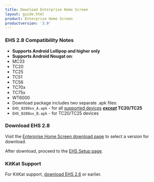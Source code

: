 ```yaml
---
title: Download Enterprise Home Screen
layout: guide.html
product: Enterprise Home Screen
productversion: '3.0'
---
```


### EHS 2.8 Compatibility Notes

* **Supports Android Lollipop and higher only** 
* **Supports Android Nougat on**:  
 * MC33
 * TC20 
 * TC25 
 * TC51
 * TC56
 * TC70x
 * TC75x 
 * WT6000
* Download package includes two separate .apk files: 
 * `EHS_0208xx_A.apk` - for all [supported devices](../guide/about#supporteddevices) **_<u>except</u>_ TC20/TC25**
 * `EHS_0208xx_B.apk` - for TC20/TC25 devices


### Download EHS 2.8

Visit the [Enterprise Home Screen download page](https://www.zebra.com/us/en/support-downloads/software/utilities/enterprise-home-screen.html) to select a version for download. 

After download, proceed to the [EHS Setup page](../guide/setup). 

### KitKat Support

For KitKat support, [download EHS 2.6](/ehs/2-6/download) or earlier. 

